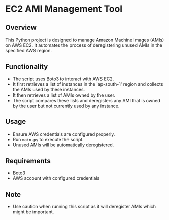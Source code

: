 
# EC2 AMI Management Tool

## Overview
This Python project is designed to manage Amazon Machine Images (AMIs) on AWS EC2. It automates the process of deregistering unused AMIs in the specified AWS region.

## Functionality
- The script uses Boto3 to interact with AWS EC2.
- It first retrieves a list of instances in the 'ap-south-1' region and collects the AMIs used by these instances.
- It then retrieves a list of AMIs owned by the user.
- The script compares these lists and deregisters any AMI that is owned by the user but not currently used by any instance.

## Usage
- Ensure AWS credentials are configured properly.
- Run `main.py` to execute the script.
- Unused AMIs will be automatically deregistered.

## Requirements
- Boto3
- AWS account with configured credentials

## Note
- Use caution when running this script as it will deregister AMIs which might be important.
